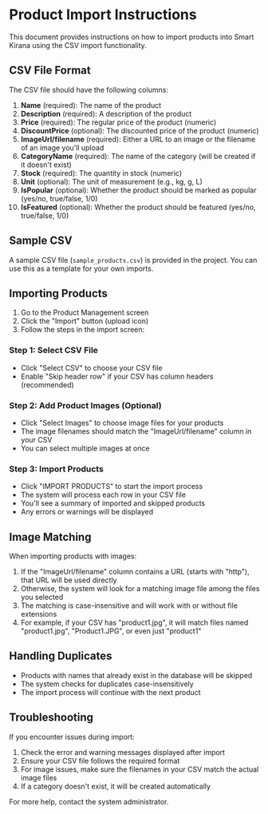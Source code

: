 # Product Import Instructions

This document provides instructions on how to import products into Smart Kirana using the CSV import functionality.

## CSV File Format

The CSV file should have the following columns:

1. **Name** (required): The name of the product
2. **Description** (required): A description of the product
3. **Price** (required): The regular price of the product (numeric)
4. **DiscountPrice** (optional): The discounted price of the product (numeric)
5. **ImageUrl/filename** (required): Either a URL to an image or the filename of an image you'll upload
6. **CategoryName** (required): The name of the category (will be created if it doesn't exist)
7. **Stock** (required): The quantity in stock (numeric)
8. **Unit** (optional): The unit of measurement (e.g., kg, g, L)
9. **IsPopular** (optional): Whether the product should be marked as popular (yes/no, true/false, 1/0)
10. **IsFeatured** (optional): Whether the product should be featured (yes/no, true/false, 1/0)

## Sample CSV

A sample CSV file (`sample_products.csv`) is provided in the project. You can use this as a template for your own imports.

## Importing Products

1. Go to the Product Management screen
2. Click the "Import" button (upload icon)
3. Follow the steps in the import screen:

### Step 1: Select CSV File
- Click "Select CSV" to choose your CSV file
- Enable "Skip header row" if your CSV has column headers (recommended)

### Step 2: Add Product Images (Optional)
- Click "Select Images" to choose image files for your products
- The image filenames should match the "ImageUrl/filename" column in your CSV
- You can select multiple images at once

### Step 3: Import Products
- Click "IMPORT PRODUCTS" to start the import process
- The system will process each row in your CSV file
- You'll see a summary of imported and skipped products
- Any errors or warnings will be displayed

## Image Matching

When importing products with images:

1. If the "ImageUrl/filename" column contains a URL (starts with "http"), that URL will be used directly
2. Otherwise, the system will look for a matching image file among the files you selected
3. The matching is case-insensitive and will work with or without file extensions
4. For example, if your CSV has "product1.jpg", it will match files named "product1.jpg", "Product1.JPG", or even just "product1"

## Handling Duplicates

- Products with names that already exist in the database will be skipped
- The system checks for duplicates case-insensitively
- The import process will continue with the next product

## Troubleshooting

If you encounter issues during import:

1. Check the error and warning messages displayed after import
2. Ensure your CSV file follows the required format
3. For image issues, make sure the filenames in your CSV match the actual image files
4. If a category doesn't exist, it will be created automatically

For more help, contact the system administrator.
